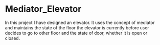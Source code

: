 # Mediator_Elevator
In this project I have designed an elevator. It uses the concept of mediator and maintains the state of the floor the elevator is currently before user decides to go to other floor
and the state of door, whether it is open or closed.
